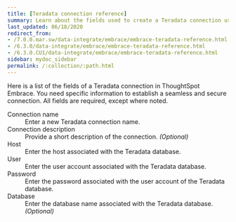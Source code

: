 ```yaml
---
title: [Teradata connection reference]
summary: Learn about the fields used to create a Teradata connection using ThoughtSpot Embrace.
last_updated: 06/18/2020
redirect_from:
- /7.0.0.mar.sw/data-integrate/embrace/embrace-teradata-reference.html
- /6.3.0/data-integrate/embrace/embrace-teradata-reference.html
- /6.3.0.CU1/data-integrate/embrace/embrace-teradata-reference.html
sidebar: mydoc_sidebar
permalink: /:collection/:path.html
---
```


Here is a list of the fields of a Teradata connection in ThoughtSpot Embrace. You need specific information to establish a seamless and secure connection. All fields are required, except where noted.

<dl id="embrace-gbq-ref">
  <dlentry id="embrace-teradata-ref-connection-name">
    <dt>Connection name</dt>
    <dd>Enter a new Teradata connection name.</dd>
  </dlentry>
  <dlentry id="embrace-teradata-ref-connection-description">
    <dt>Connection description</dt>
    <dd>Provide a short description of the connection. <i>(Optional)</i></dd>
  </dlentry>
  <dlentry id="embrace-teradata-ref-host-id">
    <dt>Host</dt>
    <dd>Enter the host associated with the Teradata database.</dd>
  </dlentry>
  <dlentry id="embrace-teradata-ref-user-id">
    <dt>User</dt>
    <dd>Enter the user account associated with the Teradata database.</dd>
  </dlentry>
  <dlentry id="embrace-teradata-ref-user-id">
    <dt>Password</dt>
    <dd>Enter the password associated with the user account of the Teradata database.</dd>
  </dlentry>
  <dlentry id="embrace-teradata-ref-database">
    <dt>Database</dt>
    <dd>Enter the database name associated with the Teradata database. <i>(Optional)</i></dd>
  </dlentry>
</dl>  
